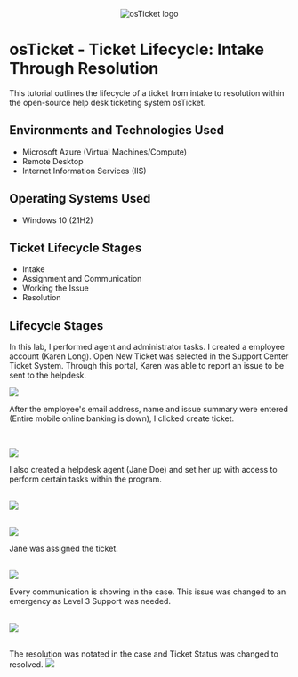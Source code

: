 <p align="center">
<img src="https://i.imgur.com/Clzj7Xs.png" alt="osTicket logo"/>
</p>

<h1>osTicket - Ticket Lifecycle: Intake Through Resolution</h1>
This tutorial outlines the lifecycle of a ticket from intake to resolution within the open-source help desk ticketing system osTicket.<br />


<h2>Environments and Technologies Used</h2>

- Microsoft Azure (Virtual Machines/Compute)
- Remote Desktop
- Internet Information Services (IIS)

<h2>Operating Systems Used </h2>

- Windows 10</b> (21H2)

<h2>Ticket Lifecycle Stages</h2>

- Intake
- Assignment and Communication
- Working the Issue
- Resolution

<h2>Lifecycle Stages</h2>

In this lab, I performed agent and administrator tasks. I created a employee account (Karen Long). Open New Ticket was selected in the Support Center Ticket System. Through this portal, Karen was able to report an issue to be sent to the helpdesk.
<p>
<img src="https://github.com/labuser41/ticket-lifecycle/assets/144741692/a4381804-1ee2-461a-a319-15bdcd4b50a4"/>
</p>
<p>
 After the employee's email address, name and issue summary were entered (Entire mobile online banking is down), I clicked create ticket. 
</p>
<br />
<p>
<img src="https://github.com/labuser41/ticket-lifecycle/assets/144741692/60cd660d-8acb-4bbe-b96f-5255258f4b05"/>
</p>
<p>
I also created a helpdesk agent (Jane Doe) and set her up with access to perform certain tasks within the program. 
</p>
<br />
<img src="https://github.com/labuser41/ticket-lifecycle/assets/144741692/17ebe65c-05cc-4006-821d-d217d8832f79"/>
</p>
<br />


<img src="https://github.com/labuser41/ticket-lifecycle/assets/144741692/a90e3bf4-7e32-4acd-9cb7-cf1c64b1e61e"/>
</p>
<p>
Jane was assigned the ticket.
</p>
<br />
<img src="https://github.com/labuser41/ticket-lifecycle/assets/144741692/cfed7e0f-5d35-47d0-a0dc-757213387c48"/>
</p>
</p>
Every communication is showing in the case. This issue was changed to an emergency as Level 3 Support was 
needed. 
</p>
<br />
<img src="https://github.com/labuser41/ticket-lifecycle/assets/144741692/270c96e8-4d57-441e-b8e2-2b053a88701e"/>
</p>
<br />
The resolution was notated in the case and Ticket Status was changed to resolved. 

<img src="https://github.com/labuser41/ticket-lifecycle/assets/144741692/635dbac1-70ed-4e59-a43a-3787ad34d24b"/>


